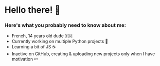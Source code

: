 # Hello there! 👋
### Here's what you probably need to know about me:
- French, 14 years old dude 🇫🇷
- Currently working on multiple Python projects 🐍
- Learning a bit of JS ☕
- Inactive on GitHub, creating & uploading new projects only when I have motivation 💤
